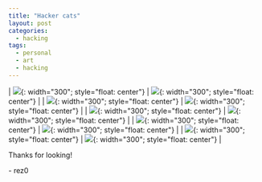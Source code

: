 ```yaml
---
title: "Hacker cats"
layout: post
categories:
  - hacking
tags:
  - personal
  - art
  - hacking
---
```


| ![](https://mj-gallery.com/d6ff0b6b-677b-4f9d-a0a8-ea2a1e0159be/grid_0.png){: width="300"; style="float: center"} | ![](https://mj-gallery.com/6c0c19f5-8a8b-42fa-b92d-015a38bd5dbc/grid_0.png){: width="300"; style="float: center"} |
| ![](https://mj-gallery.com/222e1323-65e5-44f0-9580-eda617e89328/grid_0.png){: width="300"; style="float: center"} | ![](https://mj-gallery.com/666a13a6-0faf-43ac-9ab7-5c11067515e5/grid_0.png){: width="300"; style="float: center"} |
| ![](https://mj-gallery.com/5b5b1021-2051-49c0-80ea-261e9acee1d6/grid_0.png){: width="300"; style="float: center"} | ![](https://mj-gallery.com/067531e8-1f06-499b-b172-2be7dcfca9c8/grid_0.png){: width="300"; style="float: center"} |
| ![](https://mj-gallery.com/cf128826-9d01-4902-8c52-fecf37a93091/grid_0.png){: width="300"; style="float: center"} | ![](https://mj-gallery.com/4687c9f4-6b4d-4993-a9e7-b216fcca2671/grid_0.png){: width="300"; style="float: center"} |
| ![](https://mj-gallery.com/80555b0d-78f6-4620-ae80-957a399daecc/grid_0.png){: width="300"; style="float: center"} | ![](https://mj-gallery.com/fb0b5e89-f33d-44f2-a193-cfc908dc4f56/grid_0.png){: width="300"; style="float: center"} |

Thanks for looking!

\- rez0

<meta name="twitter:card" content="summary_large_image" />
<meta name="twitter:site" content="@rez0__" />
<meta name="twitter:creator" content="@rez0__" />
<meta property="og:url" content="https://rez0.blog/hacking/2022/09/15/2022-09-15-hacker-cats.html" />
<meta property="og:title" content="Hacker cats" />
<meta property="og:description" content="ai-generated cyber hacker cats" />
<meta property="og:image" content="https://mj-gallery.com/d6ff0b6b-677b-4f9d-a0a8-ea2a1e0159be/grid_0.png" />

